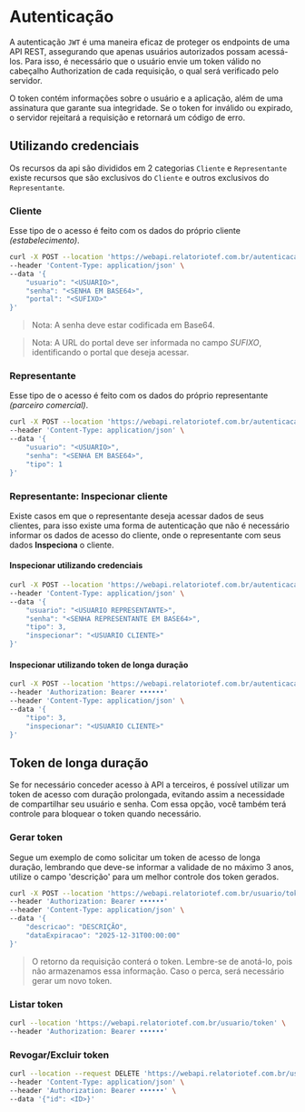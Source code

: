 # Autenticação

A autenticação `JWT` é uma maneira eficaz de proteger os endpoints de uma API
REST, assegurando que apenas usuários autorizados possam acessá-los. Para isso,
é necessário que o usuário envie um token válido no cabeçalho Authorization de
cada requisição, o qual será verificado pelo servidor.

O token contém informações sobre o usuário e a aplicação, além de uma assinatura
que garante sua integridade. Se o token for inválido ou expirado, o servidor
rejeitará a requisição e retornará um código de erro.

## Utilizando credenciais

Os recursos da api são divididos em 2 categorias `Cliente` e `Representante`
existe recursos que são exclusivos do `Cliente` e outros exclusivos do `Representante`.

### Cliente

Esse tipo de o acesso é feito com os dados do próprio cliente *(estabelecimento)*.

```bash
curl -X POST --location 'https://webapi.relatoriotef.com.br/autenticacao' \
--header 'Content-Type: application/json' \
--data '{
    "usuario": "<USUARIO>",
    "senha": "<SENHA EM BASE64>",
    "portal": "<SUFIXO>"
}'
```

> Nota: A senha deve estar codificada em Base64.

> Nota: A URL do portal deve ser informada no campo *SUFIXO*, identificando o portal que deseja acessar.

### Representante

Esse tipo de o acesso é feito com os dados do próprio representante *(parceiro comercial)*.

```bash
curl -X POST --location 'https://webapi.relatoriotef.com.br/autenticacao' \
--header 'Content-Type: application/json' \
--data '{
    "usuario": "<USUARIO>",
    "senha": "<SENHA EM BASE64>",
    "tipo": 1
}'
```

### Representante: Inspecionar cliente

Existe casos em que o representante deseja acessar dados de seus clientes, para
isso existe uma forma de autenticação que não é necessário informar os dados de
acesso do cliente, onde o representante com seus dados **Inspeciona** o cliente.

#### Inspecionar utilizando credenciais

```bash
curl -X POST --location 'https://webapi.relatoriotef.com.br/autenticacao' \
--header 'Content-Type: application/json' \
--data '{
    "usuario": "<USUARIO REPRESENTANTE>",
    "senha": "<SENHA REPRESENTANTE EM BASE64>",
    "tipo": 3,
    "inspecionar": "<USUARIO CLIENTE>"
}'
```

#### Inspecionar utilizando token de longa duração

```bash
curl -X POST --location 'https://webapi.relatoriotef.com.br/autenticacao/token' \
--header 'Authorization: Bearer ••••••'
--header 'Content-Type: application/json' \
--data '{
    "tipo": 3,
    "inspecionar": "<USUARIO CLIENTE>"
}'
```

## Token de longa duração

Se for necessário conceder acesso à API a terceiros, é possível utilizar um token
de acesso com duração prolongada, evitando assim a necessidade de compartilhar
seu usuário e senha. Com essa opção, você também terá controle para bloquear o
token quando necessário.

### Gerar token

Segue um exemplo de como solicitar um token de acesso de longa duração,
lembrando que deve-se informar a validade de no máximo 3 anos, utilize o campo
'descrição' para um melhor controle dos token gerados.

```bash
curl -X POST --location 'https://webapi.relatoriotef.com.br/usuario/token' \
--header 'Authorization: Bearer ••••••'
--header 'Content-Type: application/json' \
--data '{
    "descricao": "DESCRIÇÃO",
    "dataExpiracao": "2025-12-31T00:00:00"
}'
```

> O retorno da requisição conterá o token. Lembre-se de anotá-lo, pois não
> armazenamos essa informação. Caso o perca, será necessário gerar um novo token.

### Listar token

```bash
curl --location 'https://webapi.relatoriotef.com.br/usuario/token' \
--header 'Authorization: Bearer ••••••'
```

### Revogar/Excluir token

```bash
curl --location --request DELETE 'https://webapi.relatoriotef.com.br/usuario/token' \
--header 'Content-Type: application/json' \
--header 'Authorization: Bearer ••••••' \
--data '{"id": <ID>}'
```
